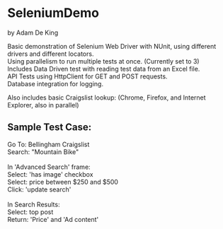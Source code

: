 # SeleniumDemo
by Adam De King </br>

Basic demonstration of Selenium Web Driver with NUnit, using different drivers and different locators.</br>
Using parallelism to run multiple tests at once. (Currently set to 3) </br>
Includes Data Driven test with reading test data from an Excel file. </br>
API Tests using HttpClient for GET and POST requests. </br>
Database integration for logging. </br>



Also includes basic Craigslist lookup: (Chrome, Firefox, and Internet Explorer, also in parallel) </br>
## Sample Test Case:
Go To: Bellingham Craigslist </br>
Search: "Mountain Bike" </br>
 </br>
In 'Advanced Search' frame: </br>
Select: 'has image' checkbox </br>
Select: price between $250 and $500 </br>
Click: 'update search' </br>
 </br>
In Search Results: </br>
Select: top post </br>
Return: 'Price' and 'Ad content' </br>
